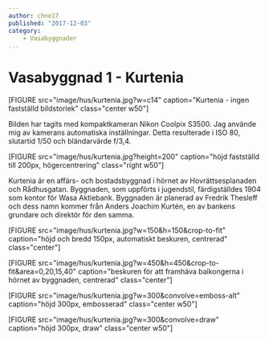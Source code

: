 ```yaml
---
author: chne17
published: "2017-12-03"
category:
    - Vasabyggnader
...
```


Vasabyggnad 1 - Kurtenia
==================================

[FIGURE src="image/hus/kurtenia.jpg?w=c14" caption="Kurtenia - ingen fastställd bildstorlek" class="center w50"]

Bilden har tagits med kompaktkameran Nikon Coolpix S3500. Jag använde mig av kamerans automatiska inställningar. Detta resulterade i ISO 80, slutartid 1/50 och bländarvärde f/3,4.

[FIGURE src="image/hus/kurtenia.jpg?height=200" caption="höjd fastställd till 200px, högercentrering" class="right w50"]

Kurtenia är en affärs- och bostadsbyggnad i hörnet av Hovrättsesplanaden och Rådhusgatan. Byggnaden, som uppförts i jugendstil, färdigställdes 1904 som kontor för Wasa Aktiebank. Byggnaden är planerad av Fredrik Thesleff och dess namn kommer från Anders Joachim Kurtén, en av bankens grundare och direktör för den samma.

[FIGURE src="image/hus/kurtenia.jpg?w=150&h=150&crop-to-fit" caption="höjd och bredd 150px, automatiskt beskuren, centrerad" class="center"]


[FIGURE src="image/hus/kurtenia.jpg?w=450&h=450&crop-to-fit&area=0,20,15,40" caption="beskuren för att framhäva balkongerna i hörnet av byggnaden, centrerad" class="center"]


[FIGURE src="image/hus/kurtenia.jpg?w=300&convolve=emboss-alt" caption="höjd 300px, embosserad" class="center w50"]

[FIGURE src="image/hus/kurtenia.jpg?w=300&convolve=draw" caption="höjd 300px, draw" class="center w50"]
